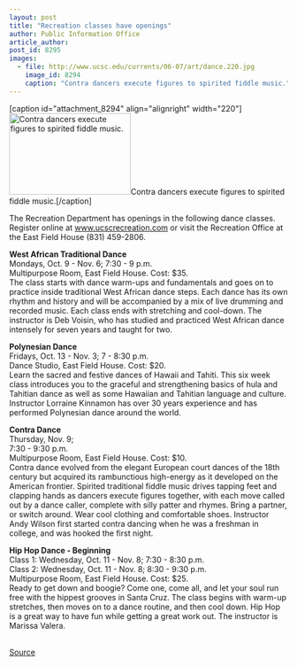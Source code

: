 ```yaml
---
layout: post
title: "Recreation classes have openings"
author: Public Information Office
article_author: 
post_id: 8295
images:
  - file: http://www.ucsc.edu/currents/06-07/art/dance.220.jpg
    image_id: 8294
    caption: "Contra dancers execute figures to spirited fiddle music."
---
```


[caption id="attachment_8294" align="alignright" width="220"]<a href="http://dev-ucsc-news.pantheonsite.io/wp-content/uploads/2006/10/dance.220.jpg"><img class="size-full wp-image-8294" src="http://dev-ucsc-news.pantheonsite.io/wp-content/uploads/2006/10/dance.220.jpg" alt="Contra dancers execute figures to spirited fiddle music." width="220" height="147" /></a>Contra dancers execute figures to spirited fiddle music.[/caption]
<a name="content" id="content"></a>
<p>
  The Recreation Department has openings in the following dance classes. Register online at <a href="http://www.ucscrecreation.com">www.ucscrecreation.com</a> or visit the Recreation Office at the East Field House (831) 459-2806.
</p>
<p>
  <b>West African Traditional Dance<br></b>Mondays, Oct. 9 - Nov. 6; 7:30 - 9 p.m.<br>
  Multipurpose Room, East Field House. Cost: $35.<br>
  The class starts with dance warm-ups and fundamentals and goes on to practice inside traditional West African dance steps. Each dance has its own rhythm and history and will be accompanied by a mix of live drumming and recorded music. Each class ends with stretching and cool-down. The instructor is Deb Voisin, who has studied and practiced West African dance intensely for seven years and taught for two.
</p>
<p>
  <b>Polynesian Dance</b><br>
  Fridays, Oct. 13 - Nov. 3; 7 - 8:30 p.m.<br>
  Dance Studio, East Field House. Cost: $20.<br>
  Learn the sacred and festive dances of Hawaii and Tahiti. This six week class introduces you to the graceful and strengthening basics of hula and Tahitian dance as well as some Hawaiian and Tahitian language and culture. Instructor Lorraine Kinnamon has over 30 years experience and has performed Polynesian dance around the world.
</p>
<p>
  <b>Contra Dance</b><br>
  Thursday, Nov. 9;<br>
  7:30 - 9:30 p.m.<br>
  Multipurpose Room, East Field House. Cost: $10.<br>
  Contra dance evolved from the elegant European court dances of the 18th century but acquired its rambunctious high-energy as it developed on the American frontier. Spirited traditional fiddle music drives tapping feet and clapping hands as dancers execute figures together, with each move called out by a dance caller, complete with silly patter and rhymes. Bring a partner, or switch around. Wear cool clothing and comfortable shoes. Instructor Andy Wilson first started contra dancing when he was a freshman in college, and was hooked the first night.<br>
</p>
<p>
  <b>Hip Hop Dance - Beginning<br></b>Class 1: Wednesday, Oct. 11 - Nov. 8; 7:30 - 8:30 p.m.<br>
  Class 2: Wednesday, Oct. 11 - Nov. 8; 8:30 - 9:30 p.m.<br>
  Multipurpose Room, East Field House. Cost: $25.<br>
  Ready to get down and boogie? Come one, come all, and let your soul run free with the hippest grooves in Santa Cruz. The class begins with warm-up stretches, then moves on to a dance routine, and then cool down. Hip Hop is a great way to have fun while getting a great work out. The instructor is Marissa Valera.<br>
  <br>
</p>
<p><a href="http://www1.ucsc.edu/currents/06-07/10-09/brief-recreation.asp" title="Permalink to brief-recreation">Source</a></p>
